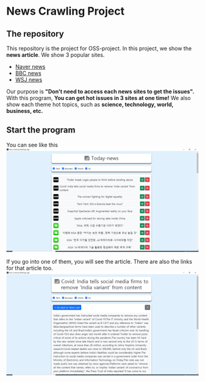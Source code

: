# News Crawling Project

## The repository

This repository is the project for OSS-project. In this project, we show the **news article**. We show 3 popular sites.
* [Naver news](https://news.naver.com)
* [BBC news](https://www.bbc.com/news)
* [WSJ news](https://www.wsj.com/?gclid=Cj0KCQjw16KFBhCgARIsALB0g8JIY_jUFysTAgway0DZH_u1LvYb6Viz5_c5OAI2V7hvRkE8I5da0mMaApqIEALw_wcB&mod=acqsearch&gclsrc=aw.ds&ef_id=YCUQlwAAAE4SAFZV:20210523065056:s)

Our purpose is **"Don't need to access each news sites to get the issues".** With this program, **You can get hot issues in 3 sites at one time!**
We also show each theme hot topics, such as **science, technology, world, business, etc.**



## Start the program
You can see like this
![main screen](mainscreen.png)

If you go into one of them, you will see the article.
There are also the links for that article too.
![article screen](subscreen.png)
